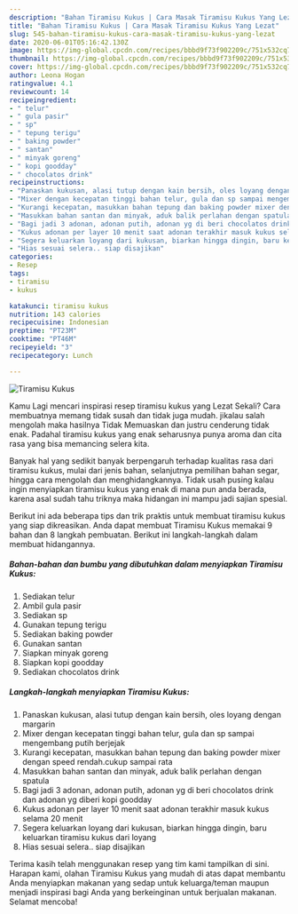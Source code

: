 ```yaml
---
description: "Bahan Tiramisu Kukus | Cara Masak Tiramisu Kukus Yang Lezat"
title: "Bahan Tiramisu Kukus | Cara Masak Tiramisu Kukus Yang Lezat"
slug: 545-bahan-tiramisu-kukus-cara-masak-tiramisu-kukus-yang-lezat
date: 2020-06-01T05:16:42.130Z
image: https://img-global.cpcdn.com/recipes/bbbd9f73f902209c/751x532cq70/tiramisu-kukus-foto-resep-utama.jpg
thumbnail: https://img-global.cpcdn.com/recipes/bbbd9f73f902209c/751x532cq70/tiramisu-kukus-foto-resep-utama.jpg
cover: https://img-global.cpcdn.com/recipes/bbbd9f73f902209c/751x532cq70/tiramisu-kukus-foto-resep-utama.jpg
author: Leona Hogan
ratingvalue: 4.1
reviewcount: 14
recipeingredient:
- " telur"
- " gula pasir"
- " sp"
- " tepung terigu"
- " baking powder"
- " santan"
- " minyak goreng"
- " kopi goodday"
- " chocolatos drink"
recipeinstructions:
- "Panaskan kukusan, alasi tutup dengan kain bersih, oles loyang dengan margarin"
- "Mixer dengan kecepatan tinggi bahan telur, gula dan sp sampai mengembang putih berjejak"
- "Kurangi kecepatan, masukkan bahan tepung dan baking powder mixer dengan speed rendah.cukup sampai rata"
- "Masukkan bahan santan dan minyak, aduk balik perlahan dengan spatula"
- "Bagi jadi 3 adonan, adonan putih, adonan yg di beri chocolatos drink dan adonan yg diberi kopi goodday"
- "Kukus adonan per layer 10 menit saat adonan terakhir masuk kukus selama 20 menit"
- "Segera keluarkan loyang dari kukusan, biarkan hingga dingin, baru keluarkan tiramisu kukus dari loyang"
- "Hias sesuai selera.. siap disajikan"
categories:
- Resep
tags:
- tiramisu
- kukus

katakunci: tiramisu kukus 
nutrition: 143 calories
recipecuisine: Indonesian
preptime: "PT23M"
cooktime: "PT46M"
recipeyield: "3"
recipecategory: Lunch

---
```



![Tiramisu Kukus](https://img-global.cpcdn.com/recipes/bbbd9f73f902209c/751x532cq70/tiramisu-kukus-foto-resep-utama.jpg)

Kamu Lagi mencari inspirasi resep tiramisu kukus yang Lezat Sekali? Cara membuatnya memang tidak susah dan tidak juga mudah. jikalau salah mengolah maka hasilnya Tidak Memuaskan dan justru cenderung tidak enak. Padahal tiramisu kukus yang enak seharusnya punya aroma dan cita rasa yang bisa memancing selera kita.

Banyak hal yang sedikit banyak berpengaruh terhadap kualitas rasa dari tiramisu kukus, mulai dari jenis bahan, selanjutnya pemilihan bahan segar, hingga cara mengolah dan menghidangkannya. Tidak usah pusing kalau ingin menyiapkan tiramisu kukus yang enak di mana pun anda berada, karena asal sudah tahu triknya maka hidangan ini mampu jadi sajian spesial.




Berikut ini ada beberapa tips dan trik praktis untuk membuat tiramisu kukus yang siap dikreasikan. Anda dapat membuat Tiramisu Kukus memakai 9 bahan dan 8 langkah pembuatan. Berikut ini langkah-langkah dalam membuat hidangannya.

<!--inarticleads1-->

##### Bahan-bahan dan bumbu yang dibutuhkan dalam menyiapkan Tiramisu Kukus:

1. Sediakan  telur
1. Ambil  gula pasir
1. Sediakan  sp
1. Gunakan  tepung terigu
1. Sediakan  baking powder
1. Gunakan  santan
1. Siapkan  minyak goreng
1. Siapkan  kopi goodday
1. Sediakan  chocolatos drink




<!--inarticleads2-->

##### Langkah-langkah menyiapkan Tiramisu Kukus:

1. Panaskan kukusan, alasi tutup dengan kain bersih, oles loyang dengan margarin
1. Mixer dengan kecepatan tinggi bahan telur, gula dan sp sampai mengembang putih berjejak
1. Kurangi kecepatan, masukkan bahan tepung dan baking powder mixer dengan speed rendah.cukup sampai rata
1. Masukkan bahan santan dan minyak, aduk balik perlahan dengan spatula
1. Bagi jadi 3 adonan, adonan putih, adonan yg di beri chocolatos drink dan adonan yg diberi kopi goodday
1. Kukus adonan per layer 10 menit saat adonan terakhir masuk kukus selama 20 menit
1. Segera keluarkan loyang dari kukusan, biarkan hingga dingin, baru keluarkan tiramisu kukus dari loyang
1. Hias sesuai selera.. siap disajikan




Terima kasih telah menggunakan resep yang tim kami tampilkan di sini. Harapan kami, olahan Tiramisu Kukus yang mudah di atas dapat membantu Anda menyiapkan makanan yang sedap untuk keluarga/teman maupun menjadi inspirasi bagi Anda yang berkeinginan untuk berjualan makanan. Selamat mencoba!

